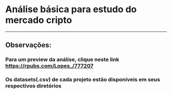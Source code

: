 # Análise básica para estudo do mercado cripto
***

## Observações:
### Para um preview da análise, clique neste link https://rpubs.com/Lopes_/777207

### Os datasets(.csv) de cada projeto estão disponíveis em seus respectivos diretórios

